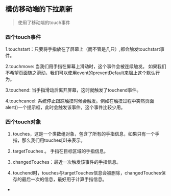 ## 模仿移动端的下拉刷新 ##

> 使用了移动端的touch事件
### 四个touch事件
1.touchstart：只要将手指放在了屏幕上（而不管是几只）,都会触发touchstart事件。

2.touchmove: 当我们用手指在屏幕上滑动时，这个事件会被连续触发。 如果我们不希望页面随之滑动，我们可以使用event的preventDefault来阻止这个默认行为。

3.touchend: 当手指滑动后离开屏幕，这时就触发了touchend事件。

4.touchcancel: 系统停止跟踪触摸时候会触发。例如在触摸过程中突然页面alert()一个提示框，此时会触发该事件，这个事件比较少用。

### 四个touch对象 ###
1. touches，这是一个类数组对象，包含了所有的手指信息，如果只有一个手指，那么我们用touches[0]来表示。

2. targetTouches 。 手指在目标区域的手指信息。

3. changedTouches：最近一次触发该事件的手指信息。

4. touchend时，touches与targetTouches信息会被删除，changedTouches保存的最后一次的信息，最好用于计算手指信息。











*
